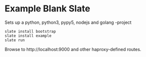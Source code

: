 
Example Blank Slate
===================

Sets up a python, python3, pypy5, nodejs and golang -project

```
slate install bootstrap
slate install example
slate run
```
Browse to http://localhost:9000 and other haproxy-defined routes.

